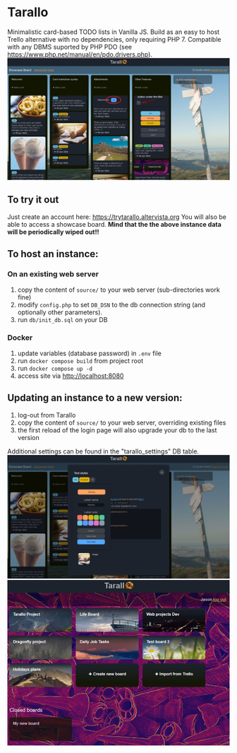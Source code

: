 # Tarallo
Minimalistic card-based TODO lists in Vanilla JS.
Build as an easy to host Trello alternative with no dependencies, only requiring PHP 7.
Compatible with any DBMS suported by PHP PDO (see https://www.php.net/manual/en/pdo.drivers.php).
![Preview1](screenshots/preview2.JPG)

## To try it out
Just create an account here:
https://trytarallo.altervista.org
You will also be able to access a showcase board.
**Mind that the the above instance data will be periodically wiped out!!**

## To host an instance:

### On an existing web server
1. copy the content of `source/` to your web server (sub-directories work fine)
2. modify `config.php` to set `DB_DSN` to the db connection string (and optionally other parameters).
3. run `db/init_db.sql` on your DB

### Docker
1. update variables (database password) in `.env` file
2. run `docker compose build` from project root
3. run `docker compose up -d`
4. access site via [http://localhost:8080](http://localhost:8080)

## Updating an instance to a new version:
1. log-out from Tarallo
1. copy the content of `source/` to your web server, overriding existing files
2. the first reload of the login page will also upgrade your db to the last version

Additional settings can be found in the "tarallo_settings" DB table.
![Preview2](screenshots/preview3.JPG)
![Preview3](screenshots/preview1.JPG)
